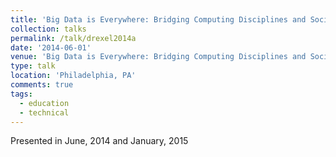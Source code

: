 ```yaml
---
title: 'Big Data is Everywhere: Bridging Computing Disciplines and Society'
collection: talks
permalink: /talk/drexel2014a
date: '2014-06-01'
venue: 'Big Data is Everywhere: Bridging Computing Disciplines and Society. Webinar for Drexel University with Jeff Popyack.'
type: talk
location: 'Philadelphia, PA'
comments: true
tags:
  - education
  - technical
---
```


Presented in June, 2014 and January, 2015

